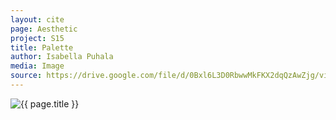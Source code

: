 ```yaml
---
layout: cite
page: Aesthetic
project: S15
title: Palette
author: Isabella Puhala
media: Image
source: https://drive.google.com/file/d/0Bxl6L3D0RbwwMkFKX2dqQzAwZjg/view?usp=sharing
---
```

![{{ page.title }}](/projects/S15/aesthetic/palette.jpg)
